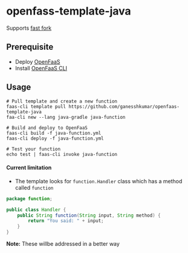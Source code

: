 # openfass-template-java

Supports [fast fork](https://github.com/openfaas/faas/tree/fast_fork/watchdog#optimizing-for-performance)

## Prerequisite
* Deploy [OpenFaaS](https://github.com/openfaas/faas#get-started-with-openfaas)
* Install [OpenFaaS CLI](https://github.com/openfaas/faas-cli#get-started-install-the-cli)

## Usage
```
# Pull template and create a new function
faas-cli template pull https://github.com/ganesshkumar/openfaas-template-java
faa-cli new --lang java-gradle java-function

# Build and deploy to OpenFaaS
faas-cli build -f java-function.yml
faas-cli deploy -f java-function.yml

# Test your function
echo test | faas-cli invoke java-function
```

#### Current limitation
* The template looks for `function.Handler` class which has a method called `function`
```java
package function;

public class Handler {
    public String function(String input, String method) {
        return "You said: " + input;
    }
}
```

**Note:** These willbe addressed in a better way
